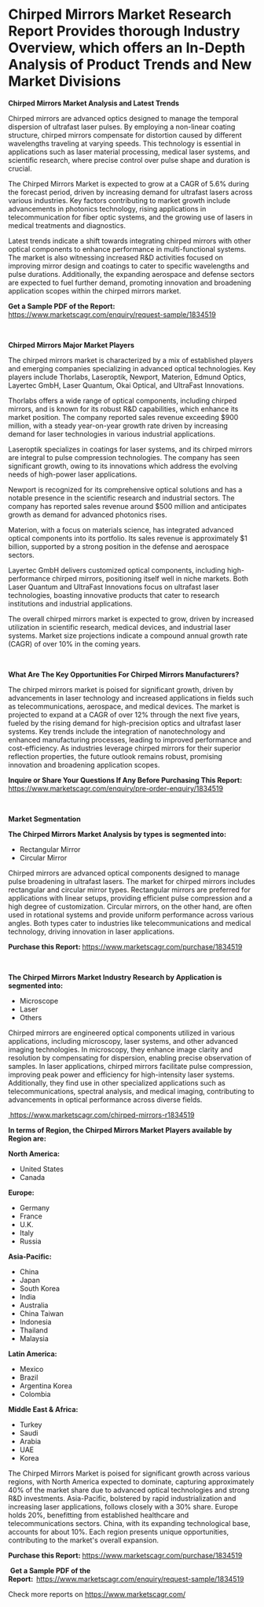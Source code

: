 <p><h1>Chirped Mirrors Market Research Report Provides thorough Industry Overview, which offers an In-Depth Analysis of Product Trends and New Market Divisions</h1></p><p><strong>Chirped Mirrors Market Analysis and Latest Trends</strong></p>
<p><p>Chirped mirrors are advanced optics designed to manage the temporal dispersion of ultrafast laser pulses. By employing a non-linear coating structure, chirped mirrors compensate for distortion caused by different wavelengths traveling at varying speeds. This technology is essential in applications such as laser material processing, medical laser systems, and scientific research, where precise control over pulse shape and duration is crucial.</p><p>The Chirped Mirrors Market is expected to grow at a CAGR of 5.6% during the forecast period, driven by increasing demand for ultrafast lasers across various industries. Key factors contributing to market growth include advancements in photonics technology, rising applications in telecommunication for fiber optic systems, and the growing use of lasers in medical treatments and diagnostics.</p><p>Latest trends indicate a shift towards integrating chirped mirrors with other optical components to enhance performance in multi-functional systems. The market is also witnessing increased R&D activities focused on improving mirror design and coatings to cater to specific wavelengths and pulse durations. Additionally, the expanding aerospace and defense sectors are expected to fuel further demand, promoting innovation and broadening application scopes within the chirped mirrors market.</p></p>
<p><strong>Get a Sample PDF of the Report:&nbsp;</strong> <a href="https://www.marketscagr.com/enquiry/request-sample/1834519?utm_campaign=3127&utm_medium=2&utm_source=Github&utm_content=ia&utm_term=11042025&utm_id=chirped-mirrors">https://www.marketscagr.com/enquiry/request-sample/1834519</a></p>
<p>&nbsp;</p>
<p><strong>Chirped Mirrors Major Market Players</strong></p>
<p><p>The chirped mirrors market is characterized by a mix of established players and emerging companies specializing in advanced optical technologies. Key players include Thorlabs, Laseroptik, Newport, Materion, Edmund Optics, Layertec GmbH, Laser Quantum, Okai Optical, and UltraFast Innovations. </p><p>Thorlabs offers a wide range of optical components, including chirped mirrors, and is known for its robust R&D capabilities, which enhance its market position. The company reported sales revenue exceeding $900 million, with a steady year-on-year growth rate driven by increasing demand for laser technologies in various industrial applications.</p><p>Laseroptik specializes in coatings for laser systems, and its chirped mirrors are integral to pulse compression technologies. The company has seen significant growth, owing to its innovations which address the evolving needs of high-power laser applications.</p><p>Newport is recognized for its comprehensive optical solutions and has a notable presence in the scientific research and industrial sectors. The company has reported sales revenue around $500 million and anticipates growth as demand for advanced photonics rises.</p><p>Materion, with a focus on materials science, has integrated advanced optical components into its portfolio. Its sales revenue is approximately $1 billion, supported by a strong position in the defense and aerospace sectors.</p><p>Layertec GmbH delivers customized optical components, including high-performance chirped mirrors, positioning itself well in niche markets. Both Laser Quantum and UltraFast Innovations focus on ultrafast laser technologies, boasting innovative products that cater to research institutions and industrial applications.</p><p>The overall chirped mirrors market is expected to grow, driven by increased utilization in scientific research, medical devices, and industrial laser systems. Market size projections indicate a compound annual growth rate (CAGR) of over 10% in the coming years.</p></p>
<p>&nbsp;</p>
<p><strong>What Are The Key Opportunities For Chirped Mirrors Manufacturers?</strong></p>
<p><p>The chirped mirrors market is poised for significant growth, driven by advancements in laser technology and increased applications in fields such as telecommunications, aerospace, and medical devices. The market is projected to expand at a CAGR of over 12% through the next five years, fueled by the rising demand for high-precision optics and ultrafast laser systems. Key trends include the integration of nanotechnology and enhanced manufacturing processes, leading to improved performance and cost-efficiency. As industries leverage chirped mirrors for their superior reflection properties, the future outlook remains robust, promising innovation and broadening application scopes.</p></p>
<p><strong>Inquire or Share Your Questions If Any Before Purchasing This Report:</strong> <a href="https://www.marketscagr.com/enquiry/pre-order-enquiry/1834519?utm_campaign=3127&utm_medium=2&utm_source=Github&utm_content=ia&utm_term=11042025&utm_id=chirped-mirrors">https://www.marketscagr.com/enquiry/pre-order-enquiry/1834519</a></p>
<p>&nbsp;</p>
<p><strong>Market Segmentation</strong></p>
<p><strong>The Chirped Mirrors Market Analysis by types is segmented into:</strong></p>
<p><ul><li>Rectangular Mirror</li><li>Circular Mirror</li></ul></p>
<p><p>Chirped mirrors are advanced optical components designed to manage pulse broadening in ultrafast lasers. The market for chirped mirrors includes rectangular and circular mirror types. Rectangular mirrors are preferred for applications with linear setups, providing efficient pulse compression and a high degree of customization. Circular mirrors, on the other hand, are often used in rotational systems and provide uniform performance across various angles. Both types cater to industries like telecommunications and medical technology, driving innovation in laser applications.</p></p>
<p><strong>Purchase this Report:&nbsp;</strong><a href="https://www.marketscagr.com/purchase/1834519?utm_campaign=3127&utm_medium=2&utm_source=Github&utm_content=ia&utm_term=11042025&utm_id=chirped-mirrors">https://www.marketscagr.com/purchase/1834519</a></p>
<p>&nbsp;</p>
<p><strong>The Chirped Mirrors Market Industry Research by Application is segmented into:</strong></p>
<p><ul><li>Microscope</li><li>Laser</li><li>Others</li></ul></p>
<p><p>Chirped mirrors are engineered optical components utilized in various applications, including microscopy, laser systems, and other advanced imaging technologies. In microscopy, they enhance image clarity and resolution by compensating for dispersion, enabling precise observation of samples. In laser applications, chirped mirrors facilitate pulse compression, improving peak power and efficiency for high-intensity laser systems. Additionally, they find use in other specialized applications such as telecommunications, spectral analysis, and medical imaging, contributing to advancements in optical performance across diverse fields.</p></p>
<p><a href="https://www.marketscagr.com/chirped-mirrors-r1834519?utm_campaign=3127&utm_medium=2&utm_source=Github&utm_content=ia&utm_term=11042025&utm_id=chirped-mirrors">&nbsp;https://www.marketscagr.com/chirped-mirrors-r1834519</a></p>
<p><strong>In terms of Region, the Chirped Mirrors Market Players available by Region are:</strong></p>
<p>
    <p> <strong> North America: </strong>
        <ul>
            <li>United States</li>
            <li>Canada</li>
        </ul>
        </p> 
    <p> <strong> Europe: </strong>
        <ul>
            <li>Germany</li>
            <li>France</li>
            <li>U.K.</li>
            <li>Italy</li>
            <li>Russia</li>
        </ul>
        </p> 
    <p> <strong> Asia-Pacific: </strong>
        <ul>
            <li>China</li>
            <li>Japan</li>
            <li>South Korea</li>
            <li>India</li>
            <li>Australia</li>
            <li>China Taiwan</li>
            <li>Indonesia</li>
            <li>Thailand</li>
            <li>Malaysia</li>
        </ul>
        </p> 
    <p> <strong> Latin America: </strong>
        <ul>
            <li>Mexico</li>
            <li>Brazil</li>
            <li>Argentina Korea</li>
            <li>Colombia</li>
        </ul>
        </p> 
    <p> <strong> Middle East & Africa: </strong>
        <ul>
            <li>Turkey</li>
            <li>Saudi</li>
            <li>Arabia</li>
            <li>UAE</li>
            <li>Korea</li>
        </ul>
    </p>
    </p>
<p><p>The Chirped Mirrors Market is poised for significant growth across various regions, with North America expected to dominate, capturing approximately 40% of the market share due to advanced optical technologies and strong R&D investments. Asia-Pacific, bolstered by rapid industrialization and increasing laser applications, follows closely with a 30% share. Europe holds 20%, benefitting from established healthcare and telecommunications sectors. China, with its expanding technological base, accounts for about 10%. Each region presents unique opportunities, contributing to the market's overall expansion.</p></p>
<p><strong>Purchase this Report: </strong><a href="https://www.marketscagr.com/purchase/1834519?utm_campaign=3127&utm_medium=2&utm_source=Github&utm_content=ia&utm_term=11042025&utm_id=chirped-mirrors">https://www.marketscagr.com/purchase/1834519</a></p>
<p>&nbsp;<strong>Get a Sample PDF of the Report:&nbsp;&nbsp;</strong><a href="https://www.marketscagr.com/enquiry/request-sample/1834519?utm_campaign=3127&utm_medium=2&utm_source=Github&utm_content=ia&utm_term=11042025&utm_id=chirped-mirrors">https://www.marketscagr.com/enquiry/request-sample/1834519</a></p>
<p><strong></strong></p>
<p>Check more reports on <a href="https://www.marketscagr.com/?utm_campaign=3127&utm_medium=2&utm_source=Github&utm_content=ia&utm_term=11042025&utm_id=chirped-mirrors">https://www.marketscagr.com/</a></p>